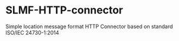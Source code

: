 # SLMF-HTTP-connector
Simple location message format HTTP Connector based on standard ISO/IEC 24730-1:2014

